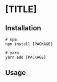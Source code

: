 # [TITLE]

## Installation

```shell
# npm
npm install [PACKAGE]

# yarn
yarn add [PACKAGE]
```

## Usage
